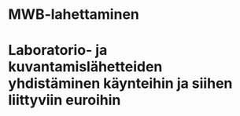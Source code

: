 # MWB-lahettaminen
# 
# Laboratorio- ja kuvantamislähetteiden yhdistäminen käynteihin ja siihen liittyviin euroihin

# 
